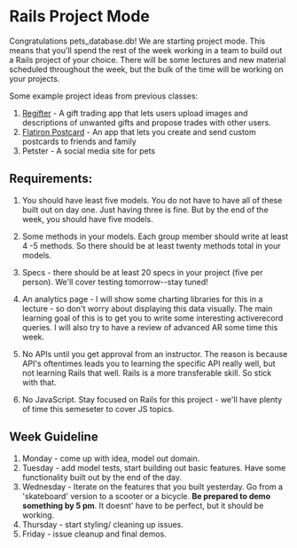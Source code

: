 # Rails Project Mode

Congratulations pets_database.db! We are starting project mode. This means that you'll spend the rest of the week working in a team to build out a Rails project of your choice. There will be some lectures and new material scheduled throughout the week, but the bulk of the time will be working on your projects.


Some example project ideas from previous classes:

1. [Regifter](http://regifter.herokuapp.com/) - A gift trading app that lets users upload images and descriptions of unwanted gifts and propose trades with other users.
2. [Flatiron Postcard](http://www.flatironpostcard.com/) - An app that lets you create and send custom postcards to friends and family
3. Petster - A social media site for pets


## Requirements:

1. You should have least five models. You do not have to have all of these built out on day one. Just having three is fine.  But by the end of the week, you should have five models.

2. Some methods in your models. Each group member should write at least 4 -5 methods. So there should be at least twenty methods total in your models.

3. Specs - there should be at least 20 specs in your project (five per person). We'll cover testing tomorrow--stay tuned!

4. An analytics page - I will show some charting libraries for this in a lecture - so don't worry about displaying this data visually.  The main learning goal of this is to get you to write some interesting activerecord queries.  I will also try to have a review of advanced AR some time this week.

5. No APIs until you get approval from an instructor.  The reason is because API's oftentimes leads you to learning the specific API really well, but not learning Rails that well.  Rails is a more transferable skill.  So stick with that. 

6. No JavaScript. Stay focused on Rails for this project - we'll have plenty of time this semeseter to cover JS topics. 

## Week Guideline

1. Monday - come up with idea, model out domain. 
2. Tuesday - add model tests, start building out basic features. Have some functionality built out by the end of the day. 
3. Wednesday - Iterate on the features that you built yesterday. Go from a 'skateboard' version to a scooter or a bicycle. **Be prepared to demo something by 5 pm**. It doesnt' have to be perfect, but it should be working. 
4. Thursday - start styling/ cleaning up issues. 
5. Friday - issue cleanup and final demos. 



